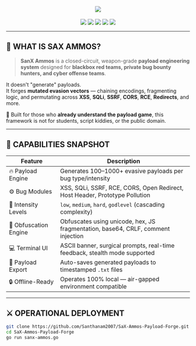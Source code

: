 <h1 align="center">
  <img src="https://readme-typing-svg.demolab.com?font=Fira+Code&size=28&duration=4000&pause=1000&color=FA3131&center=true&vCenter=true&multiline=true&width=900&height=100&lines=SanX+Ammos+-+Payload+Engineering+Console;Built+for+Operators.+Not+for+the+Public.">
</h1>

<p align="center">
  <img src="https://img.shields.io/badge/Language-GoLang-00ADD8?style=for-the-badge&logo=go" />
  <img src="https://img.shields.io/badge/Payloads-1000%2B-red?style=for-the-badge&logo=python" />
  <img src="https://img.shields.io/badge/Focus-WAF%20Bypass-F06C00?style=for-the-badge&logo=ghostery" />
  <img src="https://img.shields.io/badge/Mode-Terminal-black?style=for-the-badge&logo=gnome-terminal" />
  <img src="https://img.shields.io/badge/License-Proprietary-lightgrey?style=for-the-badge&logo=law" />
</p>

---

## 🧩  WHAT IS SAX AMMOS?

> **SanX Ammos** is a closed-circuit, weapon-grade **payload engineering system** designed for **blackbox red teams, private bug bounty hunters, and cyber offense teams**.

It doesn't "generate" payloads.  
It forges **mutated evasion vectors** — chaining encodings, fragmenting logic, and permutating across **XSS**, **SQLi**, **SSRF**, **CORS**, **RCE**, **Redirects**, and more.

🧠 Built for those who **already understand the payload game**, this framework is not for students, script kiddies, or the public domain.

---

## 🧠  CAPABILITIES SNAPSHOT

| Feature                | Description |
|------------------------|-------------|
| 🔥 Payload Engine       | Generates 100–1000+ evasive payloads per bug type/intensity |
| ⚙️ Bug Modules          | XSS, SQLi, SSRF, RCE, CORS, Open Redirect, Host Header, Prototype Pollution |
| 🔐 Intensity Levels     | `low`, `medium`, `hard`, `godlevel` (cascading complexity) |
| 🧬 Obfuscation Engine   | Obfuscates using unicode, hex, JS fragmentation, base64, CRLF, comment injection |
| 💻 Terminal UI          | ASCII banner, surgical prompts, real-time feedback, stealth mode supported |
| 📂 Payload Export       | Auto-saves generated payloads to timestamped `.txt` files |
| 🔒 Offline-Ready        | Operates 100% local — air-gapped environment compatible |

---

## ⚔️ OPERATIONAL DEPLOYMENT

```bash
git clone https://github.com/Santhanam2007/SaX-Ammos-Payload-Forge.git
cd SaX-Ammos-Payload-Forge
go run sanx-ammos.go
